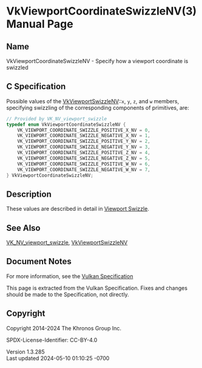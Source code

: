 # VkViewportCoordinateSwizzleNV(3) Manual Page

## Name

VkViewportCoordinateSwizzleNV - Specify how a viewport coordinate is
swizzled



## <a href="#_c_specification" class="anchor"></a>C Specification

Possible values of the
[VkViewportSwizzleNV](https://registry.khronos.org/vulkan/specs/1.3-extensions/man/html/VkViewportSwizzleNV.html)::`x`, `y`, `z`, and `w`
members, specifying swizzling of the corresponding components of
primitives, are:

``` c
// Provided by VK_NV_viewport_swizzle
typedef enum VkViewportCoordinateSwizzleNV {
    VK_VIEWPORT_COORDINATE_SWIZZLE_POSITIVE_X_NV = 0,
    VK_VIEWPORT_COORDINATE_SWIZZLE_NEGATIVE_X_NV = 1,
    VK_VIEWPORT_COORDINATE_SWIZZLE_POSITIVE_Y_NV = 2,
    VK_VIEWPORT_COORDINATE_SWIZZLE_NEGATIVE_Y_NV = 3,
    VK_VIEWPORT_COORDINATE_SWIZZLE_POSITIVE_Z_NV = 4,
    VK_VIEWPORT_COORDINATE_SWIZZLE_NEGATIVE_Z_NV = 5,
    VK_VIEWPORT_COORDINATE_SWIZZLE_POSITIVE_W_NV = 6,
    VK_VIEWPORT_COORDINATE_SWIZZLE_NEGATIVE_W_NV = 7,
} VkViewportCoordinateSwizzleNV;
```

## <a href="#_description" class="anchor"></a>Description

These values are described in detail in <a
href="https://registry.khronos.org/vulkan/specs/1.3-extensions/html/vkspec.html#vertexpostproc-viewport-swizzle"
target="_blank" rel="noopener">Viewport Swizzle</a>.

## <a href="#_see_also" class="anchor"></a>See Also

[VK_NV_viewport_swizzle](https://registry.khronos.org/vulkan/specs/1.3-extensions/man/html/VK_NV_viewport_swizzle.html),
[VkViewportSwizzleNV](https://registry.khronos.org/vulkan/specs/1.3-extensions/man/html/VkViewportSwizzleNV.html)

## <a href="#_document_notes" class="anchor"></a>Document Notes

For more information, see the <a
href="https://registry.khronos.org/vulkan/specs/1.3-extensions/html/vkspec.html#VkViewportCoordinateSwizzleNV"
target="_blank" rel="noopener">Vulkan Specification</a>

This page is extracted from the Vulkan Specification. Fixes and changes
should be made to the Specification, not directly.

## <a href="#_copyright" class="anchor"></a>Copyright

Copyright 2014-2024 The Khronos Group Inc.

SPDX-License-Identifier: CC-BY-4.0

Version 1.3.285  
Last updated 2024-05-10 01:10:25 -0700
